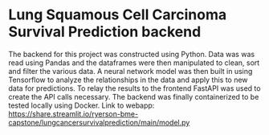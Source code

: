 # Lung Squamous Cell Carcinoma Survival Prediction backend

The backend for this project was constructed using Python. Data was was read using Pandas and the dataframes were then manipulated to clean, sort and filter the various data. A neural network model was then built in using Tensorflow to analyze the relationships in the data and apply this to new data for predictions. To relay the results to the frontend FastAPI was used to create the API calls necessary. The backend was finally containerized to be tested locally using Docker. Link to webapp: https://share.streamlit.io/ryerson-bme-capstone/lungcancersurvivalprediction/main/model.py
